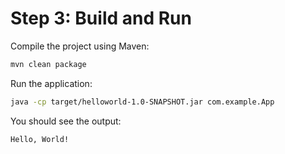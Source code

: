# Step 3: Build and Run

Compile the project using Maven:

```bash
mvn clean package
```

Run the application:

```bash
java -cp target/helloworld-1.0-SNAPSHOT.jar com.example.App
```

You should see the output:

```bash
Hello, World!
```